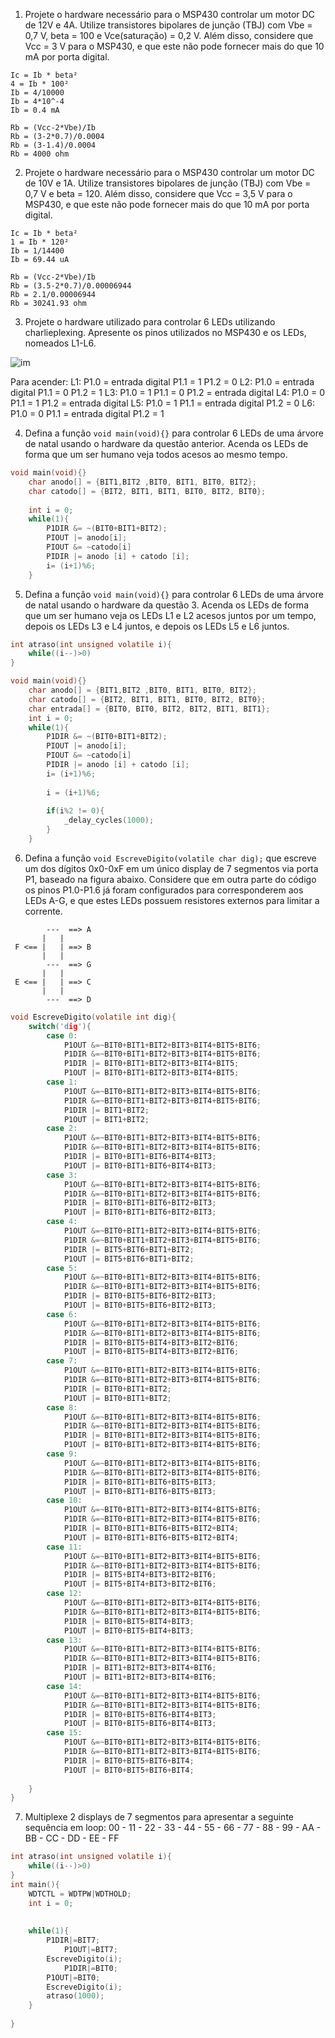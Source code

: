 1. Projete o hardware necessário para o MSP430 controlar um motor DC de 12V e 4A. Utilize transistores bipolares de junção (TBJ) com Vbe = 0,7 V, beta = 100 e Vce(saturação) = 0,2 V. Além disso, considere que Vcc = 3 V para o MSP430, e que este não pode fornecer mais do que 10 mA por porta digital.
```
Ic = Ib * beta²
4 = Ib * 100²
Ib = 4/10000
Ib = 4*10^-4
Ib = 0.4 mA

Rb = (Vcc-2*Vbe)/Ib
Rb = (3-2*0.7)/0.0004
Rb = (3-1.4)/0.0004
Rb = 4000 ohm

```


2. Projete o hardware necessário para o MSP430 controlar um motor DC de 10V e 1A. Utilize transistores bipolares de junção (TBJ) com Vbe = 0,7 V e beta = 120. Além disso, considere que Vcc = 3,5 V para o MSP430, e que este não pode fornecer mais do que 10 mA por porta digital.
```
Ic = Ib * beta²
1 = Ib * 120²
Ib = 1/14400
Ib = 69.44 uA

Rb = (Vcc-2*Vbe)/Ib
Rb = (3.5-2*0.7)/0.00006944
Rb = 2.1/0.00006944
Rb = 30241.93 ohm

```

3. Projete o hardware utilizado para controlar 6 LEDs utilizando charlieplexing. Apresente os pinos utilizados no MSP430 e os LEDs, nomeados L1-L6.

![im](https://user-images.githubusercontent.com/8433187/30514980-4a185302-9af6-11e7-86cc-74e748188dc9.png)

Para acender:
L1: P1.0 = entrada digital P1.1 = 1 P1.2 = 0 
L2: P1.0 = entrada digital P1.1 = 0 P1.2 = 1
L3: P1.0 = 1 P1.1 = 0 P1.2 = entrada digital
L4: P1.0 = 0 P1.1 = 1 P1.2 = entrada digital
L5: P1.0 = 1 P1.1 = entrada digital P1.2 = 0
L6: P1.0 = 0 P1.1 = entrada digital P1.2 = 1


4. Defina a função `void main(void){}` para controlar 6 LEDs de uma árvore de natal usando o hardware da questão anterior. Acenda os LEDs de forma que um ser humano veja todos acesos ao mesmo tempo.
```C
void main(void){}
	char anodo[] = {BIT1,BIT2 ,BIT0, BIT1, BIT0, BIT2};
	char catodo[] = {BIT2, BIT1, BIT1, BIT0, BIT2, BIT0};
	
	int i = 0;
	while(1){
		P1DIR &= ~(BIT0+BIT1+BIT2);
		PIOUT |= anodo[i];
		PIOUT &= ~catodo[i]
		PIDIR |= anodo [i] + catodo [i];
		i= (i+1)%6; 
	}
```

5. Defina a função `void main(void){}` para controlar 6 LEDs de uma árvore de natal usando o hardware da questão 3. Acenda os LEDs de forma que um ser humano veja os LEDs L1 e L2 acesos juntos por um tempo, depois os LEDs L3 e L4 juntos, e depois os LEDs L5 e L6 juntos.
```C
int atraso(int unsigned volatile i){
	while((i--)>0)
}

void main(void){}
	char anodo[] = {BIT1,BIT2 ,BIT0, BIT1, BIT0, BIT2};
	char catodo[] = {BIT2, BIT1, BIT1, BIT0, BIT2, BIT0};
	char entrada[] = {BIT0, BIT0, BIT2, BIT2, BIT1, BIT1};
	int i = 0;
	while(1){
		P1DIR &= ~(BIT0+BIT1+BIT2);
		PIOUT |= anodo[i];
		PIOUT &= ~catodo[i]
		PIDIR |= anodo [i] + catodo [i];
		i= (i+1)%6; 
		
		i = (i+1)%6;
		
		if(i%2 != 0){
			_delay_cycles(1000);
		}
	}
```

6. Defina a função `void EscreveDigito(volatile char dig);` que escreve um dos dígitos 0x0-0xF em um único display de 7 segmentos via porta P1, baseado na figura abaixo. Considere que em outra parte do código os pinos P1.0-P1.6 já foram configurados para corresponderem aos LEDs A-G, e que estes LEDs possuem resistores externos para limitar a corrente.

```
        ---  ==> A
       |   |
 F <== |   | ==> B
       |   |
        ---  ==> G
       |   |
 E <== |   | ==> C
       |   |
        ---  ==> D
```


```C
void EscreveDigito(volatile int dig){
	switch('dig'){
		case 0:
			P1OUT &=~BIT0+BIT1+BIT2+BIT3+BIT4+BIT5+BIT6;
			P1DIR &=~BIT0+BIT1+BIT2+BIT3+BIT4+BIT5+BIT6;
			P1DIR |= BIT0+BIT1+BIT2+BIT3+BIT4+BIT5;
			P1OUT |= BIT0+BIT1+BIT2+BIT3+BIT4+BIT5;
		case 1:
			P1OUT &=~BIT0+BIT1+BIT2+BIT3+BIT4+BIT5+BIT6;
			P1DIR &=~BIT0+BIT1+BIT2+BIT3+BIT4+BIT5+BIT6;
			P1DIR |= BIT1+BIT2;
			P1OUT |= BIT1+BIT2;
		case 2:
			P1OUT &=~BIT0+BIT1+BIT2+BIT3+BIT4+BIT5+BIT6;
			P1DIR &=~BIT0+BIT1+BIT2+BIT3+BIT4+BIT5+BIT6;
			P1DIR |= BIT0+BIT1+BIT6+BIT4+BIT3;
			P1OUT |= BIT0+BIT1+BIT6+BIT4+BIT3;
		case 3:
			P1OUT &=~BIT0+BIT1+BIT2+BIT3+BIT4+BIT5+BIT6;
			P1DIR &=~BIT0+BIT1+BIT2+BIT3+BIT4+BIT5+BIT6;
			P1DIR |= BIT0+BIT1+BIT6+BIT2+BIT3;
			P1OUT |= BIT0+BIT1+BIT6+BIT2+BIT3;
		case 4:
			P1OUT &=~BIT0+BIT1+BIT2+BIT3+BIT4+BIT5+BIT6;
			P1DIR &=~BIT0+BIT1+BIT2+BIT3+BIT4+BIT5+BIT6;
			P1DIR |= BIT5+BIT6+BIT1+BIT2;
			P1OUT |= BIT5+BIT6+BIT1+BIT2;
		case 5:
			P1OUT &=~BIT0+BIT1+BIT2+BIT3+BIT4+BIT5+BIT6;
			P1DIR &=~BIT0+BIT1+BIT2+BIT3+BIT4+BIT5+BIT6;
			P1DIR |= BIT0+BIT5+BIT6+BIT2+BIT3;
			P1OUT |= BIT0+BIT5+BIT6+BIT2+BIT3;
		case 6:
			P1OUT &=~BIT0+BIT1+BIT2+BIT3+BIT4+BIT5+BIT6;
			P1DIR &=~BIT0+BIT1+BIT2+BIT3+BIT4+BIT5+BIT6;
			P1DIR |= BIT0+BIT5+BIT4+BIT3+BIT2+BIT6;
			P1OUT |= BIT0+BIT5+BIT4+BIT3+BIT2+BIT6;
		case 7:
			P1OUT &=~BIT0+BIT1+BIT2+BIT3+BIT4+BIT5+BIT6;
			P1DIR &=~BIT0+BIT1+BIT2+BIT3+BIT4+BIT5+BIT6;
			P1DIR |= BIT0+BIT1+BIT2;
			P1OUT |= BIT0+BIT1+BIT2;
		case 8:
			P1OUT &=~BIT0+BIT1+BIT2+BIT3+BIT4+BIT5+BIT6;
			P1DIR &=~BIT0+BIT1+BIT2+BIT3+BIT4+BIT5+BIT6;
			P1DIR |= BIT0+BIT1+BIT2+BIT3+BIT4+BIT5+BIT6;
			P1OUT |= BIT0+BIT1+BIT2+BIT3+BIT4+BIT5+BIT6;
		case 9:
			P1OUT &=~BIT0+BIT1+BIT2+BIT3+BIT4+BIT5+BIT6;
			P1DIR &=~BIT0+BIT1+BIT2+BIT3+BIT4+BIT5+BIT6;
			P1DIR |= BIT0+BIT1+BIT6+BIT5+BIT3;
			P1OUT |= BIT0+BIT1+BIT6+BIT5+BIT3;
		case 10:
			P1OUT &=~BIT0+BIT1+BIT2+BIT3+BIT4+BIT5+BIT6;
			P1DIR &=~BIT0+BIT1+BIT2+BIT3+BIT4+BIT5+BIT6;
			P1DIR |= BIT0+BIT1+BIT6+BIT5+BIT2+BIT4;
			P1OUT |= BIT0+BIT1+BIT6+BIT5+BIT2+BIT4;
		case 11:
			P1OUT &=~BIT0+BIT1+BIT2+BIT3+BIT4+BIT5+BIT6;
			P1DIR &=~BIT0+BIT1+BIT2+BIT3+BIT4+BIT5+BIT6;
			P1DIR |= BIT5+BIT4+BIT3+BIT2+BIT6;
			P1OUT |= BIT5+BIT4+BIT3+BIT2+BIT6;
		case 12:
			P1OUT &=~BIT0+BIT1+BIT2+BIT3+BIT4+BIT5+BIT6;
			P1DIR &=~BIT0+BIT1+BIT2+BIT3+BIT4+BIT5+BIT6;
			P1DIR |= BIT0+BIT5+BIT4+BIT3;
			P1OUT |= BIT0+BIT5+BIT4+BIT3;
		case 13:
			P1OUT &=~BIT0+BIT1+BIT2+BIT3+BIT4+BIT5+BIT6;
			P1DIR &=~BIT0+BIT1+BIT2+BIT3+BIT4+BIT5+BIT6;
			P1DIR |= BIT1+BIT2+BIT3+BIT4+BIT6;
			P1OUT |= BIT1+BIT2+BIT3+BIT4+BIT6;
		case 14:
			P1OUT &=~BIT0+BIT1+BIT2+BIT3+BIT4+BIT5+BIT6;
			P1DIR &=~BIT0+BIT1+BIT2+BIT3+BIT4+BIT5+BIT6;
			P1DIR |= BIT0+BIT5+BIT6+BIT4+BIT3;
			P1OUT |= BIT0+BIT5+BIT6+BIT4+BIT3;
		case 15:
			P1OUT &=~BIT0+BIT1+BIT2+BIT3+BIT4+BIT5+BIT6;
			P1DIR &=~BIT0+BIT1+BIT2+BIT3+BIT4+BIT5+BIT6;
			P1DIR |= BIT0+BIT5+BIT6+BIT4;
			P1OUT |= BIT0+BIT5+BIT6+BIT4;
		
	}
}
```
7. Multiplexe 2 displays de 7 segmentos para apresentar a seguinte sequência em loop:
	00 - 11 - 22 - 33 - 44 - 55 - 66 - 77 - 88 - 99 - AA - BB - CC - DD - EE - FF
```C
int atraso(int unsigned volatile i){
	while((i--)>0)
}
int main(){
	WDTCTL = WDTPW|WDTHOLD;
	int i = 0;
	
	
	while(1){
		P1DIR|=BIT7;
    		P1OUT|=BIT7;
		EscreveDigito(i);
    		P1DIR|=BIT0;
		P1OUT|=BIT0;
		EscreveDigito(i);
		atraso(1000);
	}
	
} 
```
